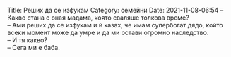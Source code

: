 Title: Реших да се изфукам
Category: семейни
Date: 2021-11-08-06:54
– Какво стана с оная мадама, която сваляше толкова време?  
– Ами реших да се изфукам и й казах, че имам супербогат дядо, който всеки момент може да умре и да ми остави огромно наследство.  
– И тя какво?  
– Сега ми е баба.